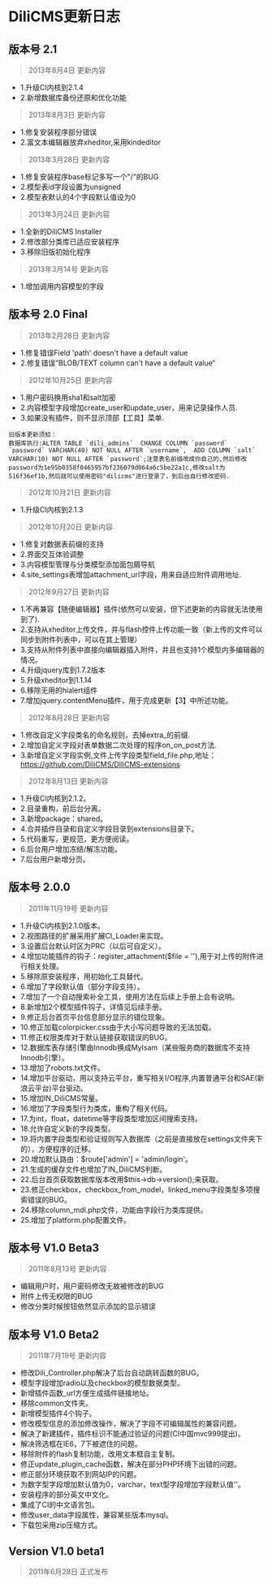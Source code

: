 # DiliCMS更新日志

## 版本号 2.1

> 2013年8月4日  更新内容

- 1.升级CI内核到2.1.4
- 2.新增数据库备份还原和优化功能

> 2013年8月3日  更新内容

- 1.修复安装程序部分错误
- 2.富文本编辑器放弃xheditor,采用kindeditor

> 2013年3月28日 更新内容

- 1.修复安装程序base标记多写一个"/"的BUG
- 2.模型表id字段设置为unsigned
- 2.模型表默认的4个字段默认值设为0

> 2013年3月24日 更新内容

- 1.全新的DiliCMS Installer
- 2.修改部分类库已适应安装程序
- 3.移除旧版初始化程序

> 2013年3月14号 更新内容

- 1.增加调用内容模型的字段

## 版本号 2.0 Final

> 2013年2月28日 更新内容

- 1.修复错误Field 'path' doesn't have a default value
- 2.修复错误”BLOB/TEXT column can't have a default value“

> 2012年10月25日 更新内容

- 1.用户密码换用sha1和salt加密
- 2.内容模型字段增加create_user和update_user，用来记录操作人员.
- 3.如果没有插件，则不显示顶部【工具】菜单.
```
旧版本更新须知：
数据库执行:ALTER TABLE `dili_admins`  CHANGE COLUMN `password` `password` VARCHAR(40) NOT NULL AFTER `username`,  ADD COLUMN `salt` VARCHAR(10) NOT NULL AFTER `password`;注意表名前缀改成你自己的,然后修改password为1e95b0358f0465957bf236079d064a6c5be22a1c,修改salt为516f36ef1b,然后就可以使用密码"dilicms"进行登录了，到后台自行修改密码.
```

> 2012年10月21日 更新内容

- 1.升级CI内核到2.1.3

> 2012年10月20日 更新内容

- 1.修复对数据表前缀的支持
- 2.界面交互体验调整
- 3.内容模型管理与分类模型添加面包屑导航
- 4.site_settings表增加attachment_url字段，用来自适应附件调用地址.

> 2012年9月27日 更新内容

- 1.不再兼容【随便编辑器】插件(依然可以安装，但下述更新的内容就无法使用到了).
- 2.支持从xheditor上传文件，并与flash控件上传功能一致（新上传的文件可以同步到附件列表中，可以在其上管理）
- 3.支持从附件列表中直接向编辑器插入附件，并且也支持1个模型内多编辑器的情况。
- 4.升级jquery库到1.7.2版本
- 5.升级xheditor到1.1.14
- 6.移除无用的hialert组件
- 7.增加jquery.contentMenu插件，用于完成更新【3】中所述功能。

> 2012年8月28日 更新内容

- 1.修改自定义字段类名的命名规则，去掉extra_的前缀.
- 2.增加自定义字段对表单数据二次处理的程序on_on_post方法.
- 3.新增自定义字段实例,文件上传字段类型field_file.php,地址：https://github.com/DiliCMS/DiliCMS-extensions

> 2012年8月13日 更新内容

- 1.升级CI内核到2.1.2。
- 2.目录重构，前后台分离。	
- 3.新增package：shared。
- 4.合并插件目录和自定义字段目录到extensions目录下。
- 5.代码重写，更规范，更方便阅读。
- 6.后台用户增加冻结/解冻功能。
- 7.后台用户新增分页。

## 版本号 2.0.0

> 2011年11月19号 更新内容

- 1.升级CI内核到2.1.0版本。
- 2.视图路径的扩展采用扩展CI_Loader来实现。
- 3.设置后台默认时区为PRC（以后可自定义）。
- 4.增加功能插件的钩子：register_attachment($file = ''),用于对上传的附件进行相关处理。
- 5.移除原安装程序，用初始化工具替代。
- 6.增加了字段默认值（部分字段支持）。
- 7.增加了一个自动搜索补全工具，使用方法在后续上手册上会有说明。
- 8.新增加2个模型插件钩子，详情见后续手册。
- 9.修正后台首页平台信息部分显示的错位现象。
- 10.修正加载colorpicker.css由于大小写问题导致的无法加载。
- 11.修正权限类库对于默认链接获取错误的BUG。
- 12.数据库表存储引擎由Innodb换成MyIsam（某些服务商的数据库不支持Innodb引擎）。
- 13.增加了robots.txt文件。
- 14.增加平台驱动，用以支持云平台，重写相关I/O程序,内置普通平台和SAE(新浪云平台)平台驱动。
- 15.增加IN_DiliCMS常量。
- 16.增加了字段类型行为类库，重构了相关代码。
- 17.为int，float，datetime等字段类型增加区间搜索支持。
- 18.允许自定义新的字段类型。
- 19.将内置字段类型和验证规则写入数据库（之前是直接放在settings文件夹下的），方便程序的迁移。
- 20.增加默认路由：$route['admin'] = 'admin/login'。
- 21.生成的缓存文件也增加了IN_DiliCMS判断。
- 22.后台首页获取数据库版本改用$this->db->version();来获取。
- 23.修正checkbox，checkbox_from_model，linked_menu字段类型多项搜索错误的BUG。
- 24.移除column_mdl.php文件，功能由字段行为类库提供。
- 25.增加了platform.php配置文件。

## 版本号 V1.0 Beta3

> 2011年8月13号 更新内容

- 编辑用户时，用户密码修改无故被修改的BUG
- 附件上传无权限的BUG
- 修改分类时候按钮依然显示添加的显示错误

## 版本号 V1.0 Beta2

> 2011年7月19号 更新内容

- 修改Dili_Controller.php解决了后台自动跳转函数的BUG。
- 模型字段增加radio以及checkbox的模型数据类型。
- 新增插件函数_url方便生成插件链接地址。
- 移除common文件夹。
- 新增模型插件4个钩子。
- 修改模型信息的添加修改操作，解决了字段不可编辑属性的兼容问题。
- 解决了新建插件，插件标识不能通过验证的问题(CI中国mvc999提出)。
- 解决筛选框在IE6，7下被遮住的问题。
- 移除附件的flash复制功能，改用文本框自主复制。
- 修正update_plugin_cache函数，解决在部分PHP环境下出错的问题。
- 修正部分环境获取不到网站IP的问题。
- 为数字型字段增加默认值为0，varchar，text型字段增加字段默认值''。
- 安装程序的部分英文中文化。
- 集成了CI的中文语言包。
- 修改user_data字段属性，兼容某些版本mysql。
- 下载包采用zip压缩方式。

## Version V1.0 beta1

> 2011年6月28日 正式发布